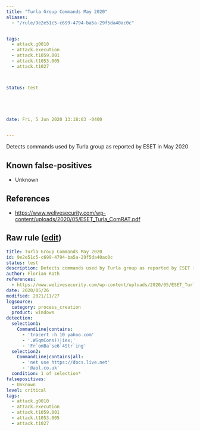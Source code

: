 ```yaml
---
title: "Turla Group Commands May 2020"
aliases:
  - "/rule/9e2e51c5-c699-4794-ba5a-29f5da40ac0c"


tags:
  - attack.g0010
  - attack.execution
  - attack.t1059.001
  - attack.t1053.005
  - attack.t1027



status: test





date: Fri, 5 Jun 2020 13:18:03 -0400


---
```


Detects commands used by Turla group as reported by ESET in May 2020

<!--more-->


## Known false-positives

* Unknown



## References

* https://www.welivesecurity.com/wp-content/uploads/2020/05/ESET_Turla_ComRAT.pdf


## Raw rule ([edit](https://github.com/SigmaHQ/sigma/edit/master/rules/windows/process_creation/proc_creation_win_apt_turla_comrat_may20.yml))
```yaml
title: Turla Group Commands May 2020
id: 9e2e51c5-c699-4794-ba5a-29f5da40ac0c
status: test
description: Detects commands used by Turla group as reported by ESET in May 2020
author: Florian Roth
references:
  - https://www.welivesecurity.com/wp-content/uploads/2020/05/ESET_Turla_ComRAT.pdf
date: 2020/05/26
modified: 2021/11/27
logsource:
  category: process_creation
  product: windows
detection:
  selection1:
    CommandLine|contains:
      - 'tracert -h 10 yahoo.com'
      - '.WSqmCons))|iex;'
      - 'Fr`omBa`se6`4Str`ing'
  selection2:
    CommandLine|contains|all:
      - 'net use https://docs.live.net'
      - '@aol.co.uk'
  condition: 1 of selection*
falsepositives:
  - Unknown
level: critical
tags:
  - attack.g0010
  - attack.execution
  - attack.t1059.001
  - attack.t1053.005
  - attack.t1027

```
